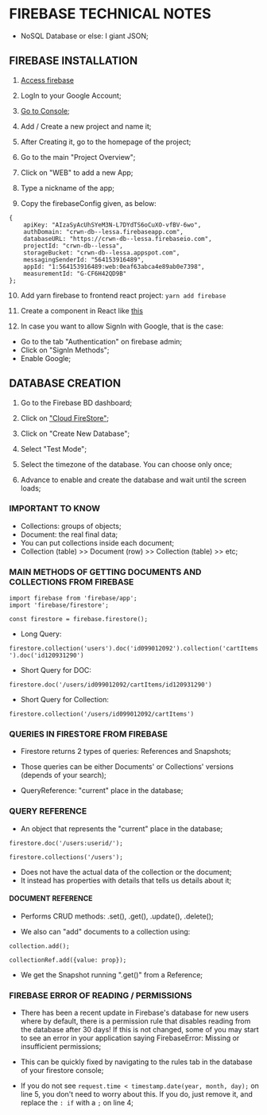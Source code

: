 # FIREBASE TECHNICAL NOTES

- NoSQL Database or else: I giant JSON;

## FIREBASE INSTALLATION

1. [Access firebase](https://firebase.google.com/)

2. LogIn to your Google Account;
3. [Go to Console](https://console.firebase.google.com/u/0/?pli=1);

4. Add / Create a new project and name it;

5. After Creating it, go to the homepage of the project;

6. Go to the main "Project Overview";

7. Click on "WEB" to add a new App;

8. Type a nickname of the app;

9. Copy the firebaseConfig given, as below:
```
{
    apiKey: "AIzaSyAcUhSYeM3N-L7DYdTS6oCuXO-vfBV-6wo",
    authDomain: "crwn-db--lessa.firebaseapp.com",
    databaseURL: "https://crwn-db--lessa.firebaseio.com",
    projectId: "crwn-db--lessa",
    storageBucket: "crwn-db--lessa.appspot.com",
    messagingSenderId: "564153916489",
    appId: "1:564153916489:web:0eaf63abca4e89ab0e7398",
    measurementId: "G-CF6H42QD9B"
};
```

10. Add yarn firebase to frontend react project:
``yarn add firebase``

11. Create a component in React like [this](https://github.com/jvlessa/React--Zero-To-Mastery/blob/master/crwn-clothing/src/firebase/firebase.utils.js)

12. In case you want to allow SignIn with Google, that is the case:
- Go to the tab "Authentication" on firebase admin;
- Click on "SignIn Methods";
- Enable Google;

## DATABASE CREATION

1. Go to the Firebase BD dashboard;

2. Click on ["Cloud FireStore"](https://console.firebase.google.com/u/0/project/crwn-db--lessa/firestore);

3. Click on "Create New Database";

4. Select "Test Mode";

5. Select the timezone of the database. You can choose only once;

6. Advance to enable and create the database and wait until the screen loads;

### IMPORTANT TO KNOW
- Collections: groups of objects;
- Document: the real final data;
- You can put collections inside each document;
- Collection (table) >> Document (row) >> Collection (table) >> etc;

### MAIN METHODS OF GETTING DOCUMENTS AND COLLECTIONS FROM FIREBASE

```
import firebase from 'firebase/app';
import 'firebase/firestore';

const firestore = firebase.firestore();
```

- Long Query:

`` firestore.collection('users').doc('id099012092').collection('cartItems').doc('id120931290') ``

- Short Query for DOC:

`` firestore.doc('/users/id099012092/cartItems/id120931290') ``

- Short Query for Collection:

`` firestore.collection('/users/id099012092/cartItems') ``

### QUERIES IN FIRESTORE FROM FIREBASE

- Firestore returns 2 types of queries: References and Snapshots;
- Those queries can be either Documents' or Collections' versions (depends of your search);

- QueryReference: "current" place in the database;

### QUERY REFERENCE

- An object that represents the "current" place in the database;

`` firestore.doc('/users:userid/'); ``

`` firestore.collections('/users'); ``

- Does not have the actual data of the collection or the document;
- It instead has properties with details that tells us details about it;

#### DOCUMENT REFERENCE

- Performs CRUD methods: .set(), .get(), .update(), .delete();

- We also can "add" documents to a collection using: 

`` collection.add(); ``

`` collectionRef.add({value: prop}); ``

- We get the Snapshot running ".get()" from a Reference;

### FIREBASE ERROR OF READING / PERMISSIONS

- There has been a recent update in Firebase's database for new users where by default, there is a permission rule that disables reading from the database after 30 days! If this is not changed, some of you may start to see an error in your application saying FirebaseError: Missing or insufficient permissions;

- This can be quickly fixed by navigating to the rules tab in the database of your firestore console;

- If you do not see `` request.time < timestamp.date(year, month, day); `` on line 5, you don't need to worry about this. If you do, just remove it, and replace the `` : if `` with a `` ; `` on line 4;